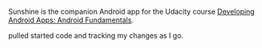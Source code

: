

Sunshine is the companion Android app for the Udacity course [Developing Android Apps: Android Fundamentals](https://www.udacity.com/course/ud853).

pulled started code and tracking my changes as I go.

